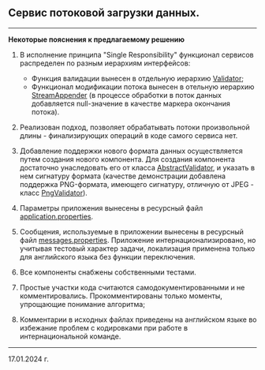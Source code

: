 ## Сервис потоковой загрузки данных.

---
**Некоторые пояснения к предлагаемому решению**

1. В исполнение принципа "Single Responsibility" функционал сервисов распределен по разным иерархиям интерфейсов:

   - Функция валидации вынесен в отдельную
     иерархию [Validator](./src/main/java/local/interviews/homework/exercise/configurations/validators/Validator.java);
   - Функционал модификации потока вынесен в отельную
     иерархию [StreamAppender](./src/main/java/local/interviews/homework/exercise/StreamAppender.java) (в процессе обработки в поток данных
     добавляется
     null-значение в качестве маркера окончания потока).

2. Реализован подход, позволяет обрабатывать потоки произвольной длины - финализирующих операций в коде самого сервиса нет.
3. Добавление поддержки нового формата данных осуществляется путем создания нового компонента. Для создания компонента
   достаточно унаследовать его от
   класса [AbstractValidator](./src/main/java/local/interviews/homework/exercise/configurations/validators/AbstractValidator.java),
   и указать в нем сигнатуру формата (качестве демонстрации добавлена поддержка PNG-формата, имеющего сигнатуру, отличную от JPEG - класс
   [PngValidator](./src/main/java/local/interviews/homework/exercise/configurations/validators/PngValidator.java)).
4. Параметры приложения вынесены в ресурсный файл [application.properties](./src/main/resources/application.properties).
5. Сообщения, используемые в приложении вынесены в ресурсный файл [messages.properties](./src/main/resources/i18n/messages.properties).
   Приложение интернационализировано, но учитывая тестовый характер задачи, локализация применена только для английского языка без 
   функции переключения.
6. Все компоненты снабжены собственными тестами.
7. Простые участки кода считаются самодокументированными и не комментировались. Прокомментированы только моменты, упрощающие понимание
   алгоритма;
8. Комментарии в исходных файлах приведены на английском языке во избежание проблем с кодировками
   при работе в интернациональной команде.

---
17.01.2024 г.
